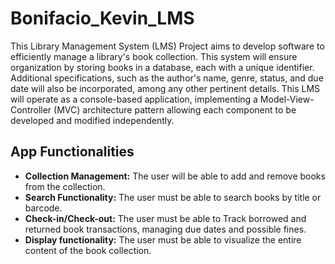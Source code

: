 # Bonifacio_Kevin_LMS
This Library Management System (LMS) Project aims to develop software to efficiently manage a library's book collection. This system will ensure organization by storing books in a database, each with a unique identifier. Additional specifications, such as the author's name, genre, status, and due date will also be incorporated, among any other pertinent details. This LMS will operate as a console-based application, implementing a Model-View-Controller (MVC) architecture pattern allowing each component to be developed and modified independently. 
## App Functionalities
- **Collection Management:** The user will be able to add and remove books from the collection.
- **Search Functionality:** The user must be able to search books by title or barcode.
- **Check-in/Check-out:** The user must be able to Track borrowed and returned book transactions, managing due dates and possible fines.
- **Display functionality:** The user must be able to visualize the entire content of the book collection.
